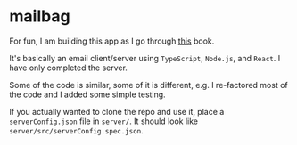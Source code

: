 # mailbag

For fun, I am building this app as I go through [this](https://learning.oreilly.com/library/view/modern-full-stack-development/9781484257388/) book.

It's basically an email client/server using `TypeScript`, `Node.js`, and `React`. I have only completed the server.

Some of the code is similar, some of it is different, e.g. I re-factored most of the code and I added some simple testing.

If you actually wanted to clone the repo and use it, place a `serverConfig.json` file in `server/`. It should look like `server/src/serverConfig.spec.json`.
